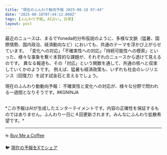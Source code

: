 ```yaml
---
title: "現在のふんわり動向予報 2025-08-18 07:44"
date: "2025-08-18T07:44:12.000Z"
tags: [ふんわり予報, AI占い, 日常]
layout: post
---
```


最近のニュースは、まるでYoneda的分布仮説のように、多様な文脈（猛暑、国際情勢、国内政治、経済動向など）においても、共通のテーマを浮かび上がらせています。  「変化への対応」「不確実性への対応」「持続可能性への模索」といった、様々な事象を繋ぐ本質的な課題が、それぞれのニュースから透けて見えるのです。  異なる報道も、その「対応」という関数を通して、共通の核へと収束していくかのようです。  例えば、猛暑も経済政策も、いずれも社会のレジリエンス（回復力）を試す試金石と言えるでしょう。

現在のふんわり動動向予報：
不確実性と変化への対応が、様々な分野で問われる一週間となりそうです。#KGNINJA

<br>
*この予報はAIが生成したエンターテイメントです。内容の正確性を保証するものではありません。ふんわり一日に４回更新されます。みんなにふんわり拡散希望です。*

---
☕️ [Buy Me a Coffee](https://www.buymeacoffee.com/kgninja)

🐦 [現在の予報をXでシェア](https://twitter.com/intent/tweet?text=%E7%8F%BE%E5%9C%A8%E3%81%AE%E3%81%B5%E3%82%93%E3%82%8F%E3%82%8A%E4%BA%88%E5%A0%B1%3A%20%E3%80%8C%E6%9C%80%E8%BF%91%E3%81%AE%E3%83%8B%E3%83%A5%E3%83%BC%E3%82%B9%E3%81%AF%E3%80%81%E3%81%BE%E3%82%8B%E3%81%A7Yoneda%E7%9A%84%E5%88%86%E5%B8%83%E4%BB%AE%E8%AA%AC%E3%81%AE%E3%82%88%E3%81%86%E3%81%AB%E3%80%81%E5%A4%9A%E6%A7%98%E3%81%AA%E6%96%87%E8%84%88%EF%BC%88%E7%8C%9B%E6%9A%91%E3%80%81%E5%9B%BD%E9%9A%9B%E6%83%85%E5%8B%A2%E3%80%81%E5%9B%BD%E5%86%85%E6%94%BF%E6%B2%BB%E3%80%81%E7%B5%8C%E6%B8%88%E5%8B%95%E5%90%91%E3%81%AA%E3%81%A9%EF%BC%89%E3%81%AB%E3%81%8A%E3%81%84%E3%81%A6%E3%82%82%E3%80%81%E5%85%B1%E9%80%9A%E3%81%AE%E3%83%86%E3%83%BC%E3%83%9E%E3%82%92%E6%B5%AE%E3%81%8B%E3%81%B3%E4%B8%8A%E3%81%8C%E3%82%89%E3%81%9B%E3%81%A6%E3%81%84%E3%81%BE%E3%81%99%E3%80%82%E3%80%8D%23KGNINJA%20%E7%B6%9A%E3%81%8D%E3%81%AF%E3%83%96%E3%83%AD%E3%82%B0%E3%81%A7%EF%BC%81%F0%9F%91%87&url=https%3A%2F%2Fkg-ninja.github.io%2FFunwariyoso%2F)
